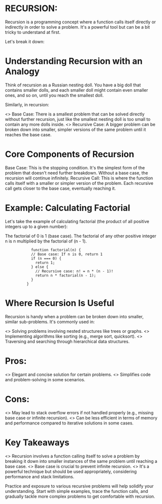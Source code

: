 # RECURSION:
Recursion is a programming concept where a function calls itself directly or indirectly in order to solve a problem. It's a powerful tool but can be a bit tricky to understand at first.

Let's break it down:

  # Understanding Recursion with an Analogy
Think of recursion as a Russian nesting doll. You have a big doll that contains smaller dolls, and each smaller doll might contain even smaller ones, and so on, until you reach the smallest doll.

Similarly, in recursion:

<> Base Case: There is a smallest problem that can be solved directly without further recursion, just like the smallest nesting doll is too small to contain any more dolls inside.
<> Recursive Case: A bigger problem can be broken down into smaller, simpler versions of the same problem until it reaches the base case.

# Core Components of Recursion
Base Case: This is the stopping condition. It's the simplest form of the problem that doesn't need further breakdown. Without a base case, the recursion will continue infinitely.
Recursive Call: This is where the function calls itself with a smaller or simpler version of the problem. Each recursive call gets closer to the base case, eventually reaching it.

# Example: Calculating Factorial
Let's take the example of calculating factorial (the product of all positive integers up to a given number):

The factorial of 0 is 1 (base case).
The factorial of any other positive integer n is n multiplied by the factorial of (n - 1).

                function factorial(n) {
                // Base case: If n is 0, return 1
                if (n === 0) {
                  return 1;
                } else {
                  // Recursive case: n! = n * (n - 1)!
                  return n * factorial(n - 1);
                }
              }

# Where Recursion Is Useful
Recursion is handy when a problem can be broken down into smaller, similar sub-problems. It's commonly used in:

<>  Solving problems involving nested structures like trees or graphs.
<>  Implementing algorithms like sorting (e.g., merge sort, quicksort).
<>  Traversing and searching through hierarchical data structures.

# Pros:
<>  Elegant and concise solution for certain problems.
<>  Simplifies code and problem-solving in some scenarios.

# Cons:
<>  May lead to stack overflow errors if not handled properly (e.g., missing base case or infinite recursion).
<>  Can be less efficient in terms of memory and performance compared to iterative solutions in some cases.

# Key Takeaways
<>  Recursion involves a function calling itself to solve a problem by breaking it down into smaller instances of the same problem until reaching a base case.
<>  Base case is crucial to prevent infinite recursion.
<>  It's a powerful technique but should be used appropriately, considering performance and stack limitations.

Practice and exposure to various recursive problems will help solidify your understanding. Start with simple examples, trace the function calls, and gradually tackle more complex problems to get comfortable with recursion.